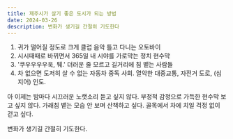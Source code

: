```yaml
---
title: 제주시가 살기 좋은 도시가 되는 방법
date: 2024-03-26
description: 변화가 생기길 간절히 기도한다
---
```

1. 귀가 떨어질 정도로 크게 클럽 음악 틀고 다니는 오토바이
2. 시시때때로 바뀌면서 365일 내 시야를 가로막는 정치 현수막
3. '쿠우우우우욱, 퉤.' 더러운 줄 모르고 길거리에 침 뱉는 사람들
4. 차 없으면 도저히 살 수 없는 자동차 중독 사회. 열악한 대중교통, 자전거 도로, (심지어) 인도. 

아 이제는 밤마다 시끄러운 노랫소리 듣고 싶지 않다. 부정적 감정으로 가득한 현수막 보고 싶지 않다. 가래침 뱉는 모습 안 보며 산책하고 싶다. 골목에서 차에 치일 걱정 없이 걷고 싶다.

변화가 생기길 간절히 기도한다.